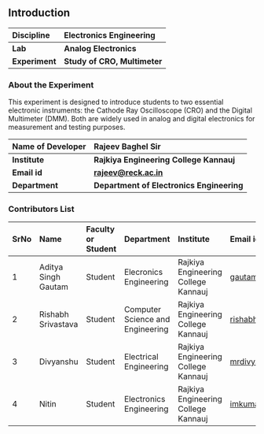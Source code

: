 ## Introduction


<b>Discipline | <b>Electronics Engineering
:--|:--|
<b> Lab | <b> Analog Electronics 
<b> Experiment|     <b> Study of CRO, Multimeter

### About the Experiment 

This experiment is designed to introduce students to two essential electronic instruments: the Cathode Ray Oscilloscope (CRO) and the Digital Multimeter (DMM). Both are widely used in analog and digital electronics for measurement and testing purposes.

<b>Name of Developer | <b> Rajeev Baghel Sir 
:--|:--|
<b> Institute | <b>  Rajkiya Engineering College Kannauj 
<b> Email id|     <b>  rajeev@reck.ac.in 
<b> Department |  <b> Department of Electronics Engineering

### Contributors List

SrNo | Name | Faculty or Student | Department| Institute | Email id
:--|:--|:--|:--|:--|:--|
1 | Aditya Singh Gautam |  Student | Elecronics Engineering | Rajkiya Engineering College Kannauj |  gautamaditya122333@gmail.com
2 | Rishabh Srivastava | Student | Computer Science and Engineering | Rajkiya Engineering College Kannauj| rishabhsrivastava796@gmail.com
3 | Divyanshu | Student | Electrical  Engineering | Rajkiya Engineering College Kannauj| mrdivyanshu994@gmail.com
4 | Nitin | Student | Electronics  Engineering | Rajkiya Engineering College Kannauj| imkumar8848@gmail.com

